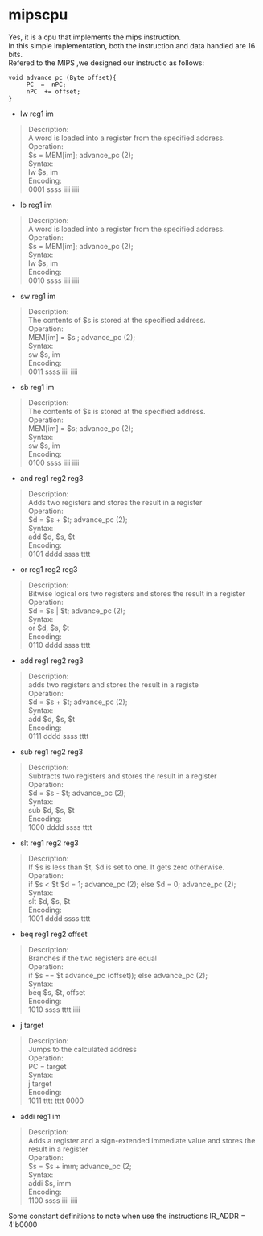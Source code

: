 mipscpu
=======

Yes, it is a cpu that implements the mips instruction.  
In this simple implementation, both the instruction and data handled are 16 bits.  
Refered to the MIPS ,we designed our instructio as follows:



    void advance_pc (Byte offset){
         PC  =  nPC;
         nPC  += offset;
    }

* lw reg1 im
>Description:  
A word is loaded into a register from the specified address.  
Operation:  
$s = MEM[im]; advance_pc (2);  
Syntax:  
lw $s, im  
Encoding:  
0001 ssss iiii iiii

* lb reg1  im
>Description:  
A word is loaded into a register from the specified address.  
Operation:  
$s = MEM[im]; advance_pc (2);  
Syntax:  
lw $s, im  
Encoding:  
0010 ssss iiii iiii

* sw reg1 im
>Description:  
The contents of $s is stored at the specified address.  
Operation:  
MEM[im] = $s ; advance_pc (2);  
Syntax:  
sw $s, im  
Encoding:  
0011 ssss iiii iiii  

* sb reg1 im
>Description:  
The contents of $s is stored at the specified address.  
Operation:  
MEM[im] = $s; advance_pc (2);  
Syntax:  
sw $s, im  
Encoding:  
0100 ssss iiii iiii  
* and reg1 reg2 reg3 
>Description:  
Adds two registers and stores the result in a register  
Operation:  
$d = $s + $t; advance_pc (2);  
Syntax:  
add $d, $s, $t  
Encoding:  
0101 dddd ssss tttt

* or reg1 reg2 reg3
>Description:  
Bitwise logical ors two registers and stores the result in a register  
Operation:  
$d = $s | $t; advance_pc (2);  
Syntax:  
or $d, $s, $t  
Encoding:  
0110 dddd ssss tttt

* add reg1 reg2 reg3
> Description:  
adds two registers and stores the result in a registe  
Operation:  
$d = $s + $t; advance_pc (2);  
Syntax:  
add $d, $s, $t  
Encoding:  
0111 dddd ssss tttt

* sub reg1 reg2 reg3
>Description:  
Subtracts two registers and stores the result in a register  
Operation:  
$d = $s - $t; advance_pc (2);  
Syntax:  
sub $d, $s, $t  
Encoding:  
1000 dddd ssss tttt

* slt reg1 reg2 reg3
>Description:  
If $s is less than $t, $d is set to one. It gets zero otherwise.  
Operation:  
if $s < $t $d = 1; advance_pc (2); else $d = 0; advance_pc (2);  
Syntax:  
slt $d, $s, $t  
Encoding:  
1001 dddd ssss tttt

* beq reg1 reg2 offset
>Description:  
Branches if the two registers are equal  
Operation:  
if $s == $t advance_pc (offset)); else advance_pc (2);  
Syntax:  
beq $s, $t, offset  
Encoding:  
1010 ssss tttt iiii

* j target
>Description:  
Jumps to the calculated address  
Operation:  
PC = target  
Syntax:  
j target  
Encoding:  
1011 tttt tttt 0000

* addi reg1 im
>Description:  
Adds a register and a sign-extended immediate value and stores the result in a register  
Operation:  
$s = $s + imm; advance_pc (2;  
Syntax:  
addi $s, imm  
Encoding:  
1100 ssss iiii iiii


Some constant definitions to note when use the instructions
IR_ADDR = 4'b0000

